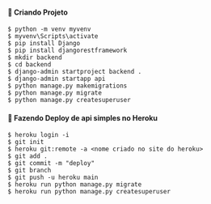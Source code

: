 #### :wrench: Criando Projeto
```
$ python -m venv myvenv
$ myvenv\Scripts\activate
$ pip install Django
$ pip install djangorestframework
$ mkdir backend
$ cd backend
$ django-admin startproject backend .
$ django-admin startapp api
$ python manage.py makemigrations
$ python manage.py migrate
$ python manage.py createsuperuser
```
#### :wrench: Fazendo Deploy  de api simples no Heroku

```
$ heroku login -i
$ git init
$ heroku git:remote -a <nome criado no site do heroku>
$ git add .
$ git commit -m "deploy"
$ git branch
$ git push -u heroku main
$ heroku run python manage.py migrate
$ heroku run python manage.py createsuperuser
```

